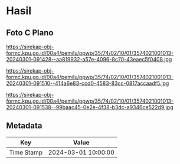# Hasil

## Foto C Plano

https://sirekap-obj-formc.kpu.go.id/00a4/pemilu/ppwp/35/74/02/10/01/3574021001013-20240301-091428--aa819932-a57e-4096-8c70-43eaec5f0408.jpg

https://sirekap-obj-formc.kpu.go.id/00a4/pemilu/ppwp/35/74/02/10/01/3574021001013-20240301-091510--414a6e83-ccd0-4583-83cc-0817accaadf5.jpg

https://sirekap-obj-formc.kpu.go.id/00a4/pemilu/ppwp/35/74/02/10/01/3574021001013-20240301-091538--99baac45-0e2e-4f38-b3dc-a9346ce522d9.jpg


## Metadata

| Key        | Value               |
| ---------- | ------------------- |
| Time Stamp | 2024-03-01 10:00:00 |



